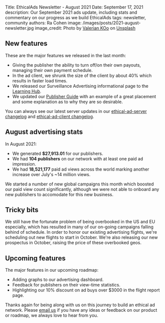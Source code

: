 Title: EthicalAds Newsletter - August 2021
Date: September 17, 2021
description: Our September 2021 ads update, including stats and commentary on our progress as we build EthicalAds
tags: newsletter, community
authors: Ra Cohen
image: /images/posts/2021-august-newsletter.jpg
image_credit: <span>Photo by <a href="https://unsplash.com/@valeriankoo?utm_source=unsplash&utm_medium=referral&utm_content=creditCopyText">Valerian KOo</a> on <a href="https://unsplash.com/s/photos/ice-cream-grass?utm_source=unsplash&utm_medium=referral&utm_content=creditCopyText">Unsplash</a></span>


## New features

These are the major features we released in the last month:

* Giving the publisher the ability to turn off/on their own payouts, managing their own payment schedule.
* In the ad client, we shrunk the size of the client by about 40% which results in faster load times.
* We released our Surveillance Advertising informational page to the [Learning Hub](https://www.ethicalads.io/surveillance-advertising/).
* We updated our [Publisher Guide](https://www.ethicalads.io/publisher-guide/)
  with an example of a great placement and some explanation as to why they are so desirable.

You can always see our latest server updates in our [ethical-ad-server changelog](https://ethical-ad-server.readthedocs.io/en/latest/developer/changelog.html) and [ethical-ad-client changelog](https://ethical-ad-client.readthedocs.io/en/latest/changelog.html).


## August advertising stats

In August 2021:

* We generated **$27,913.01** for our publishers.
* We had **104 publishers** on our network with at least one paid ad impression.
* We had **18,521,177** paid ad views across the world marking another increase over July's ~14 million views.

We started a number of new global campaigns this month which boosted our paid view count significantly,
although we were not able to onboard any new publishers to accomodate for this new business. 


## Tricky bits

We still have the fortunate problem of being overbooked in the US and EU especially,
which has resulted in many of our on-going campaigns falling behind of schedule.
In order to honor our existing advertising flights, we're scheduling out new flights to start in October.
We're also releasing our new prospectus in October, raising the price of these overbooked geos.


## Upcoming features

The major features in our upcoming roadmap:

* Adding graphs to our advertising dashboard.
* Feedback for publishers on their view-time statistics.
* Highlighting our 10% discount on ad buys over $3000 in the flight report page.


Thanks again for being along with us on this journey to build an ethical ad network.
Please [email us](mailto:ads@ethicalads.io) if you have any ideas or feedback on our product or roadmap,
we always love to hear from you.
